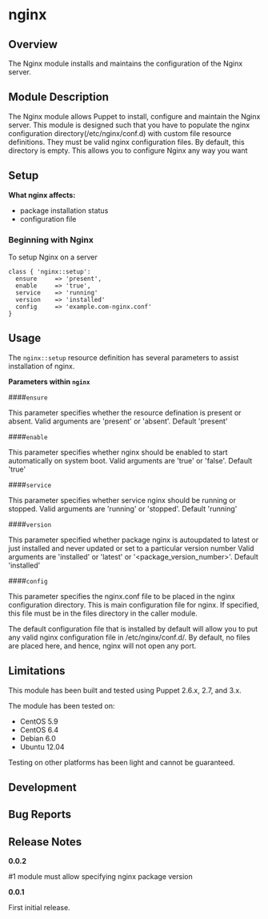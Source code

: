 nginx
====


Overview
--------

The Nginx module installs and maintains the configuration of the Nginx server.


Module Description
-------------------

The Nginx module allows Puppet to install, configure and maintain the Nginx server.
This module is designed such that you have to populate the nginx configuration directory(/etc/nginx/conf.d) with custom file resource definitions. They must be valid nginx configuration files. By default, this directory is empty. This allows you to configure Nginx any way you want


Setup
-----

**What nginx affects:**

* package installation status
* configuration file 
	
### Beginning with Nginx

To setup Nginx on a server

    class { 'nginx::setup':
      ensure     => 'present',
      enable     => 'true',
	  service 	 => 'running'
	  version 	 => 'installed'
      config     => 'example.com-nginx.conf'
    }

Usage
------

The `nginx::setup` resource definition has several parameters to assist installation of nginx.

**Parameters within `nginx`**

####`ensure`

This parameter specifies whether the resource defination is present or absent.
Valid arguments are 'present' or 'absent'. Default 'present'

####`enable`

This parameter specifies whether nginx should be enabled to start automatically on system boot.
Valid arguments are 'true' or 'false'. Default 'true'

####`service`

This parameter specifies whether service nginx should be running or stopped.
Valid arguments are 'running' or 'stopped'. Default 'running'

####`version`

This parameter specified whether package nginx is autoupdated to latest or just installed and never updated or set to a particular version number
Valid arguments are 'installed' or 'latest' or '<package_version_number>'. Default 'installed'

####`config`

This parameter specifies the nginx.conf file to be placed in the nginx configuration directory. This is main configuration file for nginx.
If specified, this file must be in the files directory in the caller module.

The default configuration file that is installed by default will allow you to put any valid nginx configuration file in /etc/nginx/conf.d/. By default, no files are placed here, and hence, nginx will not open any port.


Limitations
------------

This module has been built and tested using Puppet 2.6.x, 2.7, and 3.x.

The module has been tested on:

* CentOS 5.9
* CentOS 6.4
* Debian 6.0 
* Ubuntu 12.04

Testing on other platforms has been light and cannot be guaranteed. 

Development
------------

Bug Reports
-----------

Release Notes
--------------
**0.0.2**

\#1 module must allow specifying nginx package version

**0.0.1**

First initial release.
